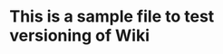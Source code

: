 # This is a sample file to test versioning of Wiki

<!-- <span style="color:green"><b>This is so cool!</b></span> -->
